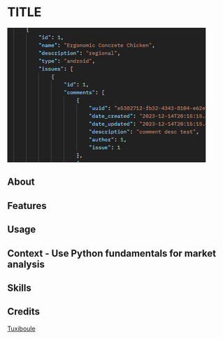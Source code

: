 # TITLE
![](icon.png)

## About


## Features



## Usage



## Context - Use Python fundamentals for market analysis


## Skills



## Credits
[Tuxiboule](https://github.com/Tuxiboule)

